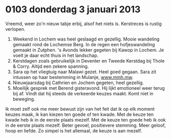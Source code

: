 # 0103 donderdag 3 januari 2013
Vreemd, weer zo'n nieuw tabje erbij, alsof het niets is. Kerstreces is rustig verlopen.

1.	Weekend in Lochem was heel geslaagd en gezellig. Mooie wandeling gemaakt rond de Lochemse Berg. In de regen een hofjeswandeling gemaakt in Zutphen. 's Avonds lekker gegeten bij Kawop in Lochem. Je voelt je daar echt thuis in het landschap.
2.	Kerstdagen zoals gebruikelijk in Deventer en Tweede Kerstdag bij Thole & Corry. Altijd een zekere spanning.
3.	Sara op het vliegtuig naar Malawi gezet. Heel goed gegaan. Sara zit intussen op haar bestemming in Mulanje, www.mmh.mw.
4.	Nieuwjaarsdag bij Cathrien en Jochem gegeten, heel gezellig.
5.	Moeilijk gesprek met Berend gisteravond. Hij lijkt emotioneel weer terug bij af. Vindt dat hij steeds de verkeerde keuzes maakt. Komt niet in beweging. 

Ik moet zelf ook me meer bewust zijn van het feit dat ik op elk moment keuzes maak, ik kan kiezen ten goede of ten kwade. Met de keuze ten kwade heb ik in de eerste plaats mezelf. Met de keuze ten goede heb ik ook in de eerste plaats mezelf. Beter gevoel, positievere stemming. Meer geloof, hoop en liefde. Zo simpel is het allemaal, de keuze is aan mezelf.